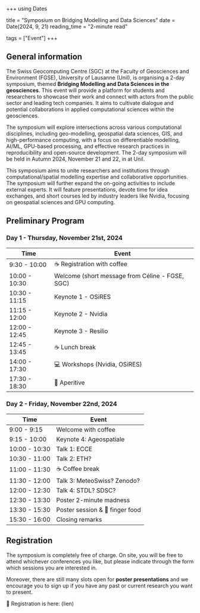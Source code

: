 +++
using Dates

title = "Symposium on Bridging Modelling and Data Sciences"
date = Date(2024, 9, 21)
reading_time = "2-minute read"

tags = ["Event"]
+++

## General information

The Swiss Geocomputing Centre (SGC) at the Faculty of Geosciences and Environment (FGSE), University of Lausanne (Unil), is organising a 2-day symposium, themed **Bridging Modelling and Data Sciences in the geosciences**. This event will provide a platform for students and researchers to showcase their work and connect with actors from the public sector and leading tech companies. It aims to cultivate dialogue and potential collaborations in applied computational sciences within the geosciences.

The symposium will explore intersections across various computational disciplines, including geo-modelling, geospatial data sciences, GIS, and high-performance computing, with a focus on differentiable modelling, AI/ML, GPU-based processing, and effective research practices in reproducibility and open-source development. The 2-day symposium will be held in Autumn 2024, November 21 and 22, in at Unil.

This symposium aims to unite researchers and institutions through computational/spatial modelling expertise and collaborative opportunities. The symposium will further expand the on-going activities to include external experts. It will feature presentations, devote time for idea exchanges, and short courses led by industry leaders like Nvidia, focusing on geospatial sciences and GPU computing.


## Preliminary Program

### Day 1 - Thursday, November 21st, 2024

| **Time**         | **Event**                                                 |
| ---------------- | --------------------------------------------------------- |
| 9:30 - 10:00     | :coffee: Registration with coffee                         |
| 10:00 - 10:30    | Welcome (short message from Céline - FGSE, SGC)           |
| 10:30 - 11:15    | Keynote 1 - OSiRES                                        |
| 11:15 - 12:00    | Keynote 2 - Nvidia                                        |
| 12:00 - 12:45    | Keynote 3 - Resilio                                       |
| 12:45 - 13:45    | :coffee: Lunch break                                      |
| 14:00 - 17:30    | :computer: Workshops (Nvidia, OSiRES)                     |
| 17:30 - 18:30    | :beer: Aperitive                                          |


### Day 2 - Friday, November 22nd, 2024

| **Time**         | **Event**                                                 |
| ---------------- | --------------------------------------------------------- |
| 9:00 - 9:15      | Welcome with coffee                                       |
| 9:15 - 10:00     | Keynote 4: Ageospatiale                                   |
| 10:00 - 10:30    | Talk 1: ECCE                                              |
| 10:30 - 11:00    | Talk 2: ETH?                                              |
| 11:00 - 11:30    | :coffee: Coffee break                                     |
| 11:30 - 12:00    | Talk 3: MeteoSwiss? Zenodo?                               |
| 12:00 - 12:30    | Talk 4: STDL? SDSC?                                       |
| 12:30 - 13:30    | Poster 2-minute madness                                   |
| 13:30 - 15:30    | Poster session & :hamburger: finger food                  |
| 15:30 - 16:00    | Closing remarks                                           |


## Registration


The symposium is completely free of charge. On site, you will be free to attend whichever conferences
you like, but please indicate through the form which sessions you are interested in.

Moreover, there are still many slots open for **poster presentations** and we encourage
you to sign up if you have any past or current research you want to present.

:ledger: Registration is here: (lien)
